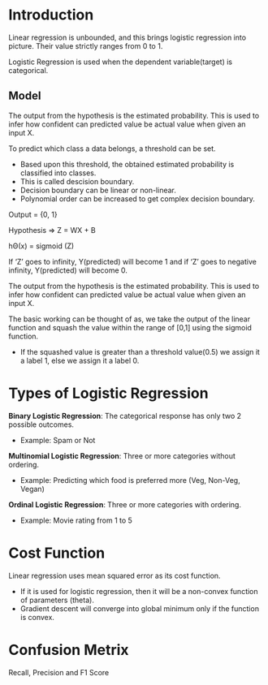 # Introduction

Linear regression is unbounded, and this brings logistic regression into picture. Their value strictly ranges from 0 to 1.

Logistic Regression is used when the dependent variable(target) is categorical.

## Model

The output from the hypothesis is the estimated probability. This is used to infer how confident can predicted value be actual value when given an input X.

To predict which class a data belongs, a threshold can be set.

- Based upon this threshold, the obtained estimated probability is classified into classes.
- This is called descision boundary.
- Decision boundary can be linear or non-linear.
- Polynomial order can be increased to get complex decision boundary.

Output = {0, 1}

Hypothesis => Z = WX + B

hΘ(x) = sigmoid (Z)

If ‘Z’ goes to infinity, Y(predicted) will become 1 and if ‘Z’ goes to negative infinity, Y(predicted) will become 0.

The output from the hypothesis is the estimated probability. This is used to infer how confident can predicted value be actual value when given an input X.

The basic working can be thought of as, we take the output of the linear function and squash the value within the range of [0,1] using the sigmoid function.

- If the squashed value is greater than a threshold value(0.5) we assign it a label 1, else we assign it a label 0.

# Types of Logistic Regression

**Binary Logistic Regression**: The categorical response has only two 2 possible outcomes.

- Example: Spam or Not

**Multinomial Logistic Regression**: Three or more categories without ordering.

- Example: Predicting which food is preferred more (Veg, Non-Veg, Vegan)

**Ordinal Logistic Regression**: Three or more categories with ordering.

- Example: Movie rating from 1 to 5

# Cost Function

Linear regression uses mean squared error as its cost function.

- If it is used for logistic regression, then it will be a non-convex function of parameters (theta).
- Gradient descent will converge into global minimum only if the function is convex.

# Confusion Metrix

Recall, Precision and F1 Score
